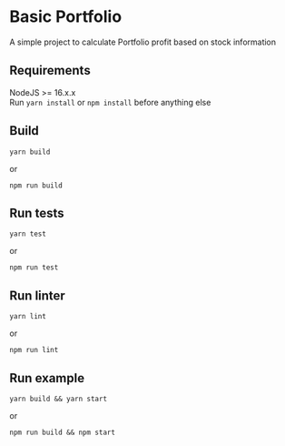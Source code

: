 # Basic Portfolio

A simple project to calculate Portfolio profit based on stock information

## Requirements
NodeJS >= 16.x.x
<br>
Run `yarn install` or `npm install` before anything else

## Build
```
yarn build
```
or
```
npm run build
```

## Run tests
```
yarn test
```
or
```
npm run test
```

## Run linter
```
yarn lint
```
or
```
npm run lint
```

## Run example
```
yarn build && yarn start
```
or
```
npm run build && npm start
```

